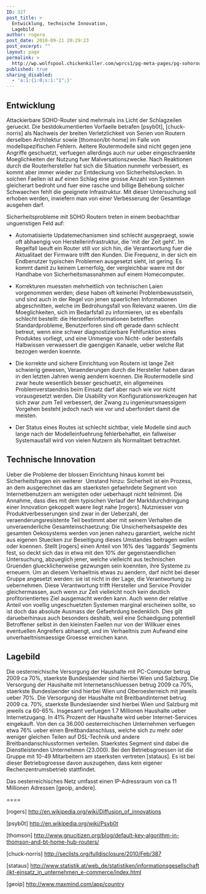 ```yaml
---
ID: 327
post_title: >
  Entwicklung, technische Innovation,
  Lagebild
author: rogera
post_date: 2010-09-21 20:29:23
post_excerpt: ""
layout: page
permalink: >
  http://wp.wolfspool.chickenkiller.com/wprcs1/pg-meta-pages/pg-sohorouter/entwicklung-lagebild-technische-innovation/
published: true
sharing_disabled:
  - 'a:1:{i:0;s:1:"1";}'
---
```

<div>
<h2>Entwicklung</h2>
Attackierbare SOHO-Router sind mehrmals ins Licht der Schlagzeilen gerueckt. Die bestdokumentierten Vorfaelle betrafen [psyb0t], [chuck-norris] als Nachweis der breiten Verletzlichkeit von Serien von Routern derselben Architektur sowie [thomson/bt-home] im Falle von modellspezifischen Fehlern. Aeltere Routermodelle sind nicht gegen jene Angriffe geschuetzt, verfuegen allerdings auch nur ueber eingeschraenkte Moeglichkeiten der Nutzung fuer Malversationszwecke. Nach Reaktionen durch die Routerhersteller hat sich die Situation nunmehr verbessert, es kommt aber immer wieder zur Entdeckung von Sicherheitsluecken. In solchen Faellen ist auf einen Schlag eine grosse Anzahl von Systemen gleicherart bedroht und fuer eine rasche und billige Behebung solcher Schwaechen fehlt die geeignete Infrastruktur. Mit dieser Untersuchung soll erhoben werden, inwiefern man von einer Verbesserung der Gesamtlage ausgehen darf.

Sicherheitsprobleme mit SOHO Routern treten in einem beobachtbar unguenstigen Feld auf:

- Automatisierte Updatemechanismen sind schlecht ausgepraegt, sowie oft abhaengig von Herstellerinfrastruktur, die 'mit der Zeit geht'. Im Regelfall laeuft ein Router still vor sich hin, die Verantwortung fuer die Aktualitaet der Firmware trifft den Kunden. Die Frequenz, in der sich ein Endbenutzer typischen Problemen ausgesetzt sieht, ist gering. Es kommt damit zu keinem Lernerfolg, der vergleichbar waere mit der Handhabe von Sicherheitsmassnahmen auf einem Homecomputer.

- Korrekturen muessten mehrheitlich von technischen Laien vorgenommen werden; diese haben oft keinerlei Problembewusstsein, und sind auch in der Regel von jenen spaerlichen Informationen abgeschnitten, welche im Bedrohungsfall von Relevanz waeren. Um die Moeglichkeiten, sich im Bedarfsfall zu informieren, ist es ebenfalls schlecht bestellt: die Herstellerinformationen betreffen Standardprobleme, Benutzerforen sind oft gerade dann schlecht betreut, wenn eine schwer diagnostizierbare Fehlfunktion eines Produktes vorliegt, und eine Unmenge von Nicht- oder bestenfalls Halbwissen verwaessert die gaengigen Kanaele, ueber welche Rat bezogen werden koennte.

- Die korrekte und sichere Einrichtung von Routern ist lange Zeit schwierig gewesen, Veraenderungen durch die Hersteller haben daran in den letzten Jahren wenig aendern koennen. Die Routermodelle sind zwar heute wesentlich besser geschuetzt, ein allgemeines Problemverstaendnis beim Einsatz darf aber nach wie vor nicht vorausgesetzt werden. Die Usability von Konfigurationswerkzeugen hat sich zwar zum Teil verbessert, der Zwang zu ingenieursmaessigem Vorgehen besteht jedoch nach wie vor und uberfordert damit die meisten.

- Der Status eines Routes ist schlecht sichtbar, viele Modelle sind auch lange nach der Modelleinfuehrung fehlerbehaftet, ein fallweiser Systemausfall wird von vielen Nutzern als Normalitaet betrachtet.
<h2>Technische Innovation</h2>
Ueber die Probleme der blossen Einrichtung hinaus kommt bei Sicherheitsfragen ein weiterer  Umstand hinzu: Sicherheit ist ein Prozess, an dem ausgerechnet das am staerksten gefaehrdete Segment von Internetbenutzern am wenigsten oder ueberhaupt nicht teilnimmt. Die Annahme, dass dies mit dem typischen Verlauf der Marktdurchdringung einer Innovation gekoppelt waere liegt nahe [rogers]. Nutzniesser von Produktverbesserungen sind zwar in der Ueberzahl, der veraenderungsresistente Teil bestimmt aber mit seinem Verhalten die unveraenderliche Gesamteinschaetzung: Die Unsicherheitsaspekte des gesamten Oekosystems werden von jenen nahezu garantiert, welche nicht aus eigenen Stuecken zur Beseitigung dieses Umstandes beitragen wollen oder koennen. Stellt [rogers] einen Anteil von 16% des 'laggards' Segments fest, so deckt sich das in etwa mit den 10% der gegenstaendlichen Untersuchung, abzueglich jener, welche vielleicht aus technischen Gruenden gluecklicherweise gezwungen sein koennten, ihre Systeme zu erneuern. Um an diesem Verhaeltnis etwas zu aendern, darf nicht bei dieser Gruppe angesetzt werden: sie ist nicht in der Lage, die Verantwortung zu uebernehmen. Diese Verantwortung trifft Hersteller und Service Provider gleichermassen, auch wenn zur Zeit vielleicht noch kein deutlich profitorientiertes Ziel ausgemacht werden kann. Auch wenn der relative Anteil von voellig ungeschuetzten Systemen marginal erscheinen sollte, so ist doch das absolute Ausmass der Gefaehrdung bedenklich. Dies gilt darueberhinaus auch besonders deshalb, weil eine Schaedigung potentiell Betroffener selbst in den kleinsten Faellen nur von der Willkuer eines eventuellen Angreifers abhaengt, und im Verhaeltnis zum Aufwand eine unverhaeltnismaessige Groesse erreichen kann.
<h2><strong>Lagebild</strong></h2>
Die oesterreichische Versorgung der Haushalte mit PC-Computer betrug 2009 ca 70%, staerkste Bundeslaender sind hierbei Wien und Salzburg. Die Versorgung der Haushalte mit Internetanschluessen betrug 2009 ca 70%, staerkste Bundeslaender sind hierbei Wien und Oberoesterreich mit jeweils ueber 70%. Die Versorgung der Haushalte mit Breitbandinternet betrug 2009 ca. 70%, staerkste Bundeslaender sind hierbei Wien und Salzburg mit jeweils ca 60-65%. Insgesamt verfuegen 1.7 Millionen Haushalte ueber Internetzugang. In 41% Prozent der Haushalte wird ueber Internet-Services eingekauft. Von den ca 36.000 oesterreichischen Unternehmen verfuegen etwa 76% ueber einen Breitbandanschluss, welche sich zu mehr oder weniger gleichen Teilen auf DSL-Technik und andere Breitbandanschlussformen verteilen. Staerkstes Segment sind dabei die Dienstleistenden Unternehmen (23.000). Bei den Betriebsgroessen ist die Gruppe mit 10-49 Mitarbeitern am staerksten vertreten [stataus]. Es ist bei dieser Betriebsgroesse davon auszugehen, dass kein eigener Rechenzentrumsbetrieb stattfindet.

Das oesterreichisches Netz umfasst einen IP-Adressraum von ca 11 Millionen Adressen [geoip, andere].

====

[rogers] <a href="http://en.wikipedia.org/wiki/Diffusion_of_innovations">http://en.wikipedia.org/wiki/Diffusion_of_innovations</a>

[psyb0t] <a href="http://en.wikipedia.org/wiki/Psyb0t">http://en.wikipedia.org/wiki/Psyb0t</a>

[thomson] <a href="http://www.gnucitizen.org/blog/default-key-algorithm-in-thomson-and-bt-home-hub-routers/">http://www.gnucitizen.org/blog/default-key-algorithm-in-thomson-and-bt-home-hub-routers/</a>

[chuck-norris] <a href="http://seclists.org/fulldisclosure/2010/Feb/387">http://seclists.org/fulldisclosure/2010/Feb/387</a>
<div id="sdfootnote1">

[stataus] <a href="http://www.statistik.at/web_de/statistiken/informationsgesellschaft/ikt-einsatz_in_unternehmen_e-commerce/index.html">http://www.statistik.at/web_de/statistiken/informationsgesellschaft/ikt-einsatz_in_unternehmen_e-commerce/index.html</a>

[geoip] <a href="http://www.maxmind.com/app/country">http://www.maxmind.com/app/country</a>

</div>
</div>
